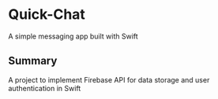 # Quick-Chat
A simple messaging app built with Swift 
## Summary
A project to implement Firebase API for data storage and user authentication in Swift

